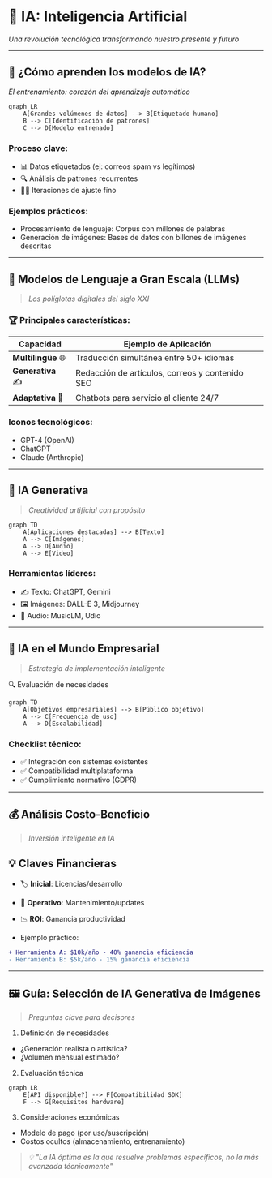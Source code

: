 # 🤖 **IA: Inteligencia Artificial**  
*Una revolución tecnológica transformando nuestro presente y futuro*

---

## 🧠 **¿Cómo aprenden los modelos de IA?**  
*El entrenamiento: corazón del aprendizaje automático*

```mermaid
graph LR
    A[Grandes volúmenes de datos] --> B[Etiquetado humano]
    B --> C[Identificación de patrones]
    C --> D[Modelo entrenado]
```
### Proceso clave:
- 📊 Datos etiquetados (ej: correos spam vs legítimos)
- 🔍 Análisis de patrones recurrentes
- 🏋️‍♂️ Iteraciones de ajuste fino

### Ejemplos prácticos:
- Procesamiento de lenguaje: Corpus con millones de palabras
- Generación de imágenes: Bases de datos con billones de imágenes descritas

---

## **💬 Modelos de Lenguaje a Gran Escala (LLMs)**
> *Los políglotas digitales del siglo XXI*

### 🏆 Principales características:

| Capacidad    | Ejemplo de Aplicación      |
|--------------|---------------------------|
| **Multilingüe** 🌐 | Traducción simultánea entre 50+ idiomas |
| **Generativa** ✍️  | Redacción de artículos, correos y contenido SEO |
| **Adaptativa** 🤖 | Chatbots para servicio al cliente 24/7 |

### Iconos tecnológicos:
- GPT-4 (OpenAI)
- ChatGPT
- Claude (Anthropic)

---

## **🎨 IA Generativa**
> *Creatividad artificial con propósito*

```mermaid
graph TD
    A[Aplicaciones destacadas] --> B[Texto]
    A --> C[Imágenes]
    A --> D[Audio]
    A --> E[Video]
```

### Herramientas líderes:
- ✍️ Texto: ChatGPT, Gemini
- 🖼️ Imágenes: DALL-E 3, Midjourney
- 🎵 Audio: MusicLM, Udio

---

## **🏢 IA en el Mundo Empresarial**
> *Estrategia de implementación inteligente*

🔍 Evaluación de necesidades
```mermaid
graph TD
    A[Objetivos empresariales] --> B[Público objetivo]
    A --> C[Frecuencia de uso]
    A --> D[Escalabilidad]
```
### Checklist técnico:
- ✅ Integración con sistemas existentes
- ✅ Compatibilidad multiplataforma
- ✅ Cumplimiento normativo (GDPR)

---

## **💰 Análisis Costo-Beneficio**
> *Inversión inteligente en IA*
## 💡 Claves Financieras
- 🏷️ **Inicial**: Licencias/desarrollo  
- 🔄 **Operativo**: Mantenimiento/updates  
- 📉 **ROI**: Ganancia productividad  

- Ejemplo práctico:
```diff
+ Herramienta A: $10k/año - 40% ganancia eficiencia
- Herramienta B: $5k/año - 15% ganancia eficiencia
```

---

## **🖼️ Guía: Selección de IA Generativa de Imágenes**
> *Preguntas clave para decisores*

1. Definición de necesidades
  - ¿Generación realista o artística?
  - ¿Volumen mensual estimado?

2. Evaluación técnica
```mermaid
graph LR
    E[API disponible?] --> F[Compatibilidad SDK]
    F --> G[Requisitos hardware]
```

3. Consideraciones económicas
  - Modelo de pago (por uso/suscripción)
  - Costos ocultos (almacenamiento, entrenamiento)

> *💡 "La IA óptima es la que resuelve problemas específicos, no la más avanzada técnicamente"*
